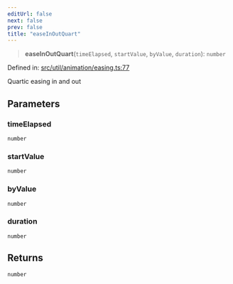 ```yaml
---
editUrl: false
next: false
prev: false
title: "easeInOutQuart"
---
```


> **easeInOutQuart**(`timeElapsed`, `startValue`, `byValue`, `duration`): `number`

Defined in: [src/util/animation/easing.ts:77](https://github.com/fabricjs/fabric.js/blob/8748628df7e9de00ba77413bfc3ad9e9fe9d4f30/src/util/animation/easing.ts#L77)

Quartic easing in and out

## Parameters

### timeElapsed

`number`

### startValue

`number`

### byValue

`number`

### duration

`number`

## Returns

`number`
